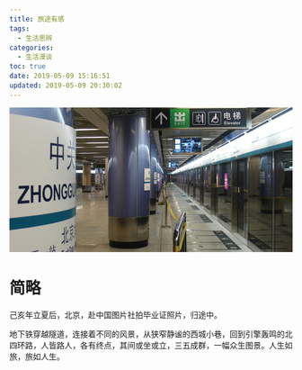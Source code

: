 ```yaml
---
title: 旅途有感
tags:
  - 生活思辨
categories:
  - 生活漫谈
toc: true
date: 2019-05-09 15:16:51
updated: 2019-05-09 20:30:02
---
```


![beijing_metro.jpg](/images/beijing_metro.jpg)

#  简略

己亥年立夏后，北京，赴中国图片社拍毕业证照片，归途中。

地下铁穿越隧道，连接着不同的风景，从狭窄静谧的西城小巷，回到引擎轰鸣的北四环路，人皆路人，各有终点，其间或坐或立，三五成群，一幅众生图景。人生如旅，旅如人生。

<!--more-->